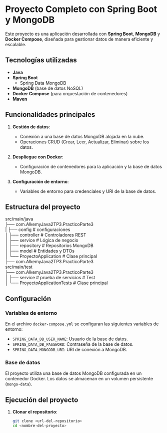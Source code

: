 # Proyecto Completo con Spring Boot y MongoDB

Este proyecto es una aplicación desarrollada con **Spring Boot**, **MongoDB** y **Docker Compose**, diseñada para gestionar datos de manera eficiente y escalable.

## Tecnologías utilizadas

- **Java**
- **Spring Boot**
  - Spring Data MongoDB
- **MongoDB** (base de datos NoSQL)
- **Docker Compose** (para orquestación de contenedores)
- **Maven**

## Funcionalidades principales

1. **Gestión de datos**:
   - Conexión a una base de datos MongoDB alojada en la nube.
   - Operaciones CRUD (Crear, Leer, Actualizar, Eliminar) sobre los datos.

2. **Despliegue con Docker**:
   - Configuración de contenedores para la aplicación y la base de datos MongoDB.

3. **Configuración de entorno**:
   - Variables de entorno para credenciales y URI de la base de datos.

## Estructura del proyecto

src/main/java   
├── com.AlkemyJava2TP3.PracticoParte3  
| ├── config # configuraciones  
│ ├── controller # Controladores REST   
│ ├── service # Lógica de negocio   
│ ├── repository # Repositorios MongoDB   
│ ├── model # Entidades y DTOs  
│ └── ProyectoApplication # Clase principal  
├── com.AlkemyJava2TP3.PracticoParte3  
src/main/test  
├── com.AlkemyJava2TP3.PracticoParte3  
│ ├── service # prueba de servicios # Test  
│ └── ProyectoApplicationTests # Clase principal  

## Configuración

### Variables de entorno

En el archivo `docker-compose.yml` se configuran las siguientes variables de entorno:

- `SPRING_DATA_DB_USER_NAME`: Usuario de la base de datos.
- `SPRING_DATA_DB_PASSWORD`: Contraseña de la base de datos.
- `SPRING_DATA_MONGODB_URI`: URI de conexión a MongoDB.

### Base de datos

El proyecto utiliza una base de datos MongoDB configurada en un contenedor Docker. Los datos se almacenan en un volumen persistente (`mongo-data`).

## Ejecución del proyecto

1. **Clonar el repositorio**:
   ```bash
   git clone <url-del-repositorio>
   cd <nombre-del-proyecto>
   
